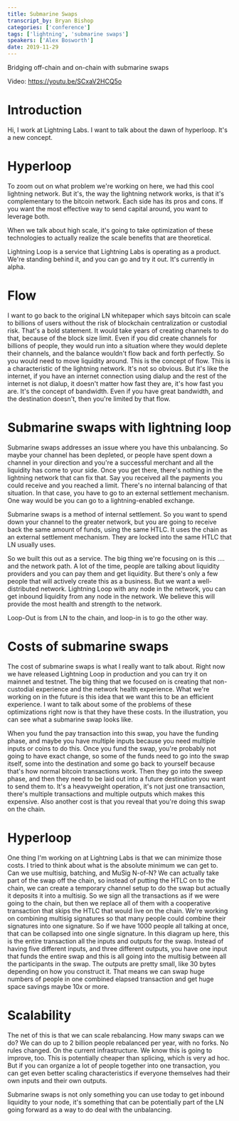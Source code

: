 ```yaml
---
title: Submarine Swaps
transcript_by: Bryan Bishop
categories: ['conference']
tags: ['lightning', 'submarine swaps']
speakers: ['Alex Bosworth']
date: 2019-11-29
---
```


Bridging off-chain and on-chain with submarine swaps

Video: https://youtu.be/SCxaV2HCQ5o

# Introduction

Hi, I work at Lightning Labs. I want to talk about the dawn of hyperloop. It's a new concept.

# Hyperloop

To zoom out on what problem we're working on here, we had this cool lightning network. But it's, the way the lightning network works, is that it's complementary to the bitcoin network. Each side has its pros and cons. If you want the most effective way to send capital around, you want to leverage both.

When we talk about high scale, it's going to take optimization of these technologies to actually realize the scale benefits that are theoretical.

Lightning Loop is a service that Lightning Labs is operating as a product. We're standing behind it, and you can go and try it out. It's currently in alpha.

# Flow

I want to go back to the original LN whitepaper which says bitcoin can scale to billions of users without the risk of blockchain centralization or custodial risk. That's a bold statement. It would take years of creating channels to do that, because of the block size limit. Even if you did create channels for billions of people, they would run into a situation where they would deplete their channels, and the balance wouldn't flow back and forth perfectly. So you would need to move liquidity around. This is the concept of flow. This is a characteristic of the lightning network. It's not so obvious. But it's like the internet, if you have an internet connection using dialup and the rest of the internet is not dialup, it doesn't matter how fast they are, it's how fast you are. It's the concept of bandwidth. Even if you have great bandwidth, and the destination doesn't, then you're limited by that flow.

# Submarine swaps with lightning loop

Submarine swaps addresses an issue where you have this unbalancing. So maybe your channel has been depleted, or people have spent down a channel in your direction and you're a successful merchant and all the liquidity has come to your side. Once you get there, there's nothing in the lightning network that can fix that. Say you received all the payments you could receive and you reached a limit. There's no internal balancing of that situation. In that case, you have to go to an external settlement mechanism. One way would be you can go to a lightning-enabled exchange.

Submarine swaps is a method of internal settlement. So you want to spend down your channel to the greater network, but you are going to receive back the same amount of funds, using the same HTLC. It uses the chain as an external settlement mechanism. They are locked into the same HTLC that LN usually uses.

So we built this out as a service. The big thing we're focusing on is this .... and the network path. A lot of the time, people are talking about liquidity providers and you can pay them and get liquidity. But there's only a few people that will actively create this as a business. But we want a well-distributed network. Lightning Loop with any node in the network, you can get inbound liquidity from any node in the network. We believe this will provide the most health and strength to the network.

Loop-Out is from LN to the chain, and loop-in is to go the other way.

# Costs of submarine swaps

The cost of submarine swaps is what I really want to talk about. Right now we have released Lightning Loop in production and you can try it on mainnet and testnet. The big thing that we focused on is creating that non-custodial experience and the network health experience. What we're working on in the future is this idea that we want this to be an efficient experience. I want to talk about some of the problems of these optimizations right now is that they have these costs. In the illustration, you can see what a submarine swap looks like.

When you fund the pay transaction into this swap, you have the funding phase, and maybe you have multiple inputs because you need multiple inputs or coins to do this. Once you fund the swap, you're probably not going to have exact change, so some of the funds need to go into the swap itself, some into the destination and some go back to yourself because that's how normal bitcoin transactions work. Then they go into the sweep phase, and then they need to be laid out into a future destination you want to send them to. It's a heavyweight operation, it's not just one transaction, there's multiple transactions and multiple outputs which makes this expensive. Also another cost is that you reveal that you're doing this swap on the chain.

# Hyperloop

One thing I'm working on at Lightning Labs is that we can minimize those costs. I tried to think about what is the absolute minimum we can get to. Can we use multisig, batching, and MuSig N-of-N? We can actually take part of the swap off the chain, so instead of putting the HTLC on to the chain, we can create a temporary channel setup to do the swap but actually it deposits it into a multisig. So we sign all the transactions as if we were going to the chain, but then we replace all of them with a cooperative transaction that skips the HTLC that would live on the chain. We're working on combining multisig signatures so that many people could combine their signatures into one signature. So if we have 1000 people all talking at once, that can be collapsed into one single signature. In this diagram up here, this is the entire transaction all the inputs and outputs for the swap. Instead of having five different inputs, and three different outputs, you have one input that funds the entire swap and this is all going into the multisig between all the participants in the swap. The outputs are pretty small, like 30 bytes depending on how you construct it. That means we can swap huge numbers of people in one combined elapsed transaction and get huge space savings maybe 10x or more.

# Scalability

The net of this is that we can scale rebalancing. How many swaps can we do? We can do up to 2 billion people rebalanced per year, with no forks. No rules changed. On the current infrastructure. We know this is going to improve, too. This is potentially cheaper than splicing, which is very ad hoc. But if you can organize a lot of people together into one transaction, you can get even better scaling characteristics if everyone themselves had their own inputs and their own outputs.

Submarine swaps is not only something you can use today to get inbound liquidity to your node, it's something that can be potentially part of the LN going forward as a way to do deal with the unbalancing.

